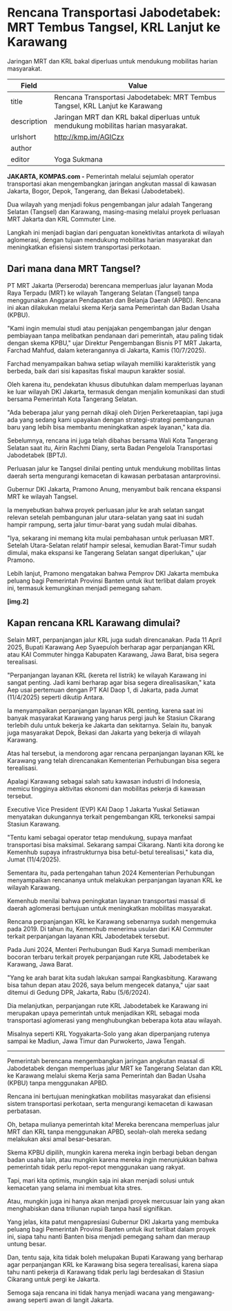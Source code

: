 # Rencana Transportasi Jabodetabek: MRT Tembus Tangsel, KRL Lanjut ke Karawang

Jaringan MRT dan KRL bakal diperluas untuk mendukung mobilitas harian masyarakat.

| Field       | Value                                                       |
|-------------|-------------------------------------------------------------|
| title       | Rencana Transportasi Jabodetabek: MRT Tembus Tangsel, KRL Lanjut ke Karawang |
| description | Jaringan MRT dan KRL bakal diperluas untuk mendukung mobilitas harian masyarakat. |
| urlshort    | http://kmp.im/AGICzx |
| author      |  |
| editor      | Yoga Sukmana |

**JAKARTA, KOMPAS.com -** Pemerintah melalui sejumlah operator transportasi akan mengembangkan jaringan angkutan massal di kawasan Jakarta, Bogor, Depok, Tangerang, dan Bekasi (Jabodetabek).

Dua wilayah yang menjadi fokus pengembangan jalur adalah Tangerang Selatan (Tangsel) dan Karawang, masing-masing melalui proyek perluasan MRT Jakarta dan KRL Commuter Line.

Langkah ini menjadi bagian dari penguatan konektivitas antarkota di wilayah aglomerasi, dengan tujuan mendukung mobilitas harian masyarakat dan meningkatkan efisiensi sistem transportasi perkotaan.

## Dari mana dana MRT Tangsel?

PT MRT Jakarta (Perseroda) berencana memperluas jalur layanan Moda Raya Terpadu (MRT) ke wilayah Tangerang Selatan (Tangsel) tanpa menggunakan Anggaran Pendapatan dan Belanja Daerah (APBD). Rencana ini akan dilakukan melalui skema Kerja sama Pemerintah dan Badan Usaha (KPBU).

\"Kami ingin memulai studi atau penjajakan pengembangan jalur dengan pembiayaan tanpa melibatkan pendanaan dari pemerintah, atau paling tidak dengan skema KPBU,\" ujar Direktur Pengembangan Bisnis PT MRT Jakarta, Farchad Mahfud, dalam keterangannya di Jakarta, Kamis (10/7/2025).

Farchad menyampaikan bahwa setiap wilayah memiliki karakteristik yang berbeda, baik dari sisi kapasitas fiskal maupun karakter sosial.

Oleh karena itu, pendekatan khusus dibutuhkan dalam memperluas layanan ke luar wilayah DKI Jakarta, termasuk dengan menjalin komunikasi dan studi bersama Pemerintah Kota Tangerang Selatan.

\"Ada beberapa jalur yang pernah dikaji oleh Dirjen Perkeretaapian, tapi juga ada yang sedang kami upayakan dengan strategi-strategi pembangunan baru yang lebih bisa membantu meningkatkan aspek layanan,\" kata dia.

Sebelumnya, rencana ini juga telah dibahas bersama Wali Kota Tangerang Selatan saat itu, Airin Rachmi Diany, serta Badan Pengelola Transportasi Jabodetabek (BPTJ).

Perluasan jalur ke Tangsel dinilai penting untuk mendukung mobilitas lintas daerah serta mengurangi kemacetan di kawasan perbatasan antarprovinsi.

Gubernur DKI Jakarta, Pramono Anung, menyambut baik rencana ekspansi MRT ke wilayah Tangsel.

Ia menyebutkan bahwa proyek perluasan jalur ke arah selatan sangat relevan setelah pembangunan jalur utara-selatan yang saat ini sudah hampir rampung, serta jalur timur-barat yang sudah mulai dibahas.

"Iya, sekarang ini memang kita mulai pembahasan untuk perluasan MRT. Setelah Utara-Selatan relatif hampir selesai, kemudian Barat-Timur sudah dimulai, maka ekspansi ke Tangerang Selatan sangat diperlukan," ujar Pramono.

Lebih lanjut, Pramono mengatakan bahwa Pemprov DKI Jakarta membuka peluang bagi Pemerintah Provinsi Banten untuk ikut terlibat dalam proyek ini, termasuk kemungkinan menjadi pemegang saham.

**\[img.2\]**

## Kapan rencana KRL Karawang dimulai?

Selain MRT, perpanjangan jalur KRL juga sudah direncanakan. Pada 11 April 2025, Bupati Karawang Aep Syaepuloh berharap agar perpanjangan KRL atau KAI Commuter hingga Kabupaten Karawang, Jawa Barat, bisa segera terealisasi.

\"Perpanjangan layanan KRL (kereta rel listrik) ke wilayah Karawang ini sangat penting. Jadi kami berharap agar bisa segera direalisasikan,\" kata Aep usai pertemuan dengan PT KAI Daop 1, di Jakarta, pada Jumat (11/4/2025) seperti dikutip Antara.

Ia menyampaikan perpanjangan layanan KRL penting, karena saat ini banyak masyarakat Karawang yang harus pergi jauh ke Stasiun Cikarang terlebih dulu untuk bekerja ke Jakarta dan sekitarnya. Selain itu, banyak juga masyarakat Depok, Bekasi dan Jakarta yang bekerja di wilayah Karawang.

Atas hal tersebut, ia mendorong agar rencana perpanjangan layanan KRL ke Karawang yang telah direncanakan Kementerian Perhubungan bisa segera terealisasi.

Apalagi Karawang sebagai salah satu kawasan industri di Indonesia, memicu tingginya aktivitas ekonomi dan mobilitas pekerja di kawasan tersebut.

Executive Vice President (EVP) KAI Daop 1 Jakarta Yuskal Setiawan menyatakan dukungannya terkait pengembangan KRL terkoneksi sampai Stasiun Karawang.

\"Tentu kami sebagai operator tetap mendukung, supaya manfaat transportasi bisa maksimal. Sekarang sampai Cikarang. Nanti kita dorong ke Kemenhub supaya infrastrukturnya bisa betul-betul terealisasi,\" kata dia, Jumat (11/4/2025).

Sementara itu, pada pertengahan tahun 2024 Kementerian Perhubungan menyampaikan rencananya untuk melakukan perpanjangan layanan KRL ke wilayah Karawang.

Kemenhub menilai bahwa peningkatan layanan transportasi massal di daerah aglomerasi bertujuan untuk meningkatkan mobilitas masyarakat.

Rencana perpanjangan KRL ke Karawang sebenarnya sudah mengemuka pada 2019. Di tahun itu, Kemenhub menerima usulan dari KAI Commuter terkait perpanjangan layanan KRL Jabodetabek tersebut.

Pada Juni 2024, Menteri Perhubungan Budi Karya Sumadi memberikan bocoran terbaru terkait proyek perpanjangan rute KRL Jabodetabek ke Karawang, Jawa Barat.

\"Yang ke arah barat kita sudah lakukan sampai Rangkasbitung. Karawang bisa tahun depan atau 2026, saya belum mengecek datanya,\" ujar saat ditemui di Gedung DPR, Jakarta, Rabu (5/6/2024).

Dia melanjutkan, perpanjangan rute KRL Jabodetabek ke Karawang ini merupakan upaya pemerintah untuk menjadikan KRL sebagai moda transportasi aglomerasi yang menghubungkan beberapa kota atau wilayah.

Misalnya seperti KRL Yogyakarta-Solo yang akan diperpanjang rutenya sampai ke Madiun, Jawa Timur dan Purwokerto, Jawa Tengah.

---
Pemerintah berencana mengembangkan jaringan angkutan massal di Jabodetabek dengan memperluas jalur MRT ke Tangerang Selatan dan KRL ke Karawang melalui skema Kerja sama Pemerintah dan Badan Usaha (KPBU) tanpa menggunakan APBD.

 Rencana ini bertujuan meningkatkan mobilitas masyarakat dan efisiensi sistem transportasi perkotaan, serta mengurangi kemacetan di kawasan perbatasan.



Oh, betapa mulianya pemerintah kita! Mereka berencana memperluas jalur MRT dan KRL tanpa menggunakan APBD, seolah-olah mereka sedang melakukan aksi amal besar-besaran.

 Skema KPBU dipilih, mungkin karena mereka ingin berbagi beban dengan badan usaha lain, atau mungkin karena mereka ingin menunjukkan bahwa pemerintah tidak perlu repot-repot menggunakan uang rakyat.

 Tapi, mari kita optimis, mungkin saja ini akan menjadi solusi untuk kemacetan yang selama ini membuat kita stres.

 Atau, mungkin juga ini hanya akan menjadi proyek mercusuar lain yang akan menghabiskan dana triliunan rupiah tanpa hasil signifikan.

 Yang jelas, kita patut mengapresiasi Gubernur DKI Jakarta yang membuka peluang bagi Pemerintah Provinsi Banten untuk ikut terlibat dalam proyek ini, siapa tahu nanti Banten bisa menjadi pemegang saham dan meraup untung besar.

 Dan, tentu saja, kita tidak boleh melupakan Bupati Karawang yang berharap agar perpanjangan KRL ke Karawang bisa segera terealisasi, karena siapa tahu nanti pekerja di Karawang tidak perlu lagi berdesakan di Stasiun Cikarang untuk pergi ke Jakarta.

 Semoga saja rencana ini tidak hanya menjadi wacana yang mengawang-awang seperti awan di langit Jakarta.
